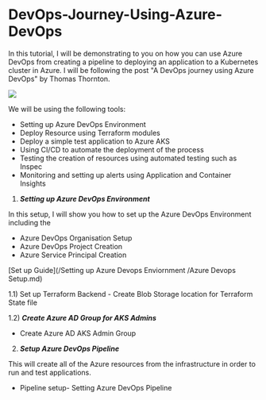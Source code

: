 # DevOps-Journey-Using-Azure-DevOps

In this tutorial, I will be demonstrating to you on how you can use Azure DevOps from creating a pipeline to deploying an application to a Kubernetes cluster in Azure. I will be following the post "A DevOps journey using Azure DevOps" by Thomas Thornton.  

<!--more-->

![](/azure-devops/Images/DevopsJourney/logo.png)

We will be using the following tools:

- Setting up Azure DevOps Environment
- Deploy Resource using Terraform modules
- Deploy a simple test application to Azure AKS
- Using CI/CD to automate the deployment of the process
- Testing the creation of resources using automated testing such as Inspec
- Monitoring and setting up alerts using  Application and Container Insights

1) ***Setting up Azure DevOps Environment***

In this setup, I will show you how to set up the Azure DevOps Environment including the

- Azure DevOps Organisation Setup  
- Azure DevOps Project Creation
- Azure Service Principal Creation

[Set up Guide](/Setting up Azure Devops Enviornment /Azure Devops Setup.md)

1.1) Set up Terraform Backend - Create Blob Storage location for Terraform State file

1.2) ***Create Azure AD Group for AKS Admins***

- Create Azure AD AKS Admin Group

2) ***Setup Azure DevOps Pipeline***

This will create all of the Azure resources from the infrastructure in order to run and test applications.

- Pipeline setup- Setting Azure DevOps Pipeline